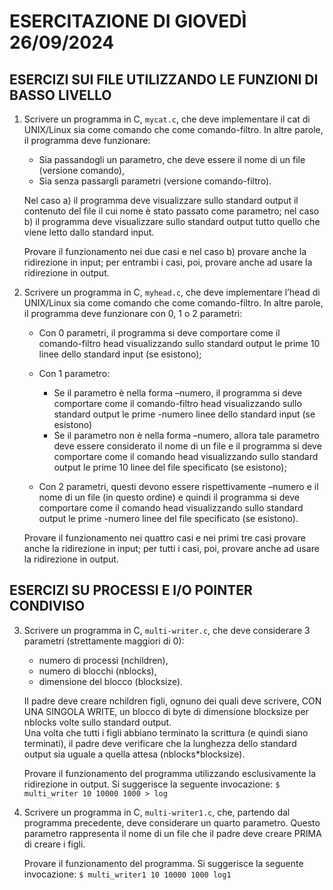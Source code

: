 # ESERCITAZIONE DI GIOVEDÌ 26/09/2024

## ESERCIZI SUI FILE UTILIZZANDO LE FUNZIONI DI BASSO LIVELLO

1. Scrivere  un  programma  in  C, `mycat.c`,  che  deve  implementare  il  cat  di  UNIX/Linux  sia  come comando che come comando-filtro. In altre parole, il programma deve funzionare:
    - Sia passandogli un parametro, che deve essere il nome di un file (versione comando),
    - Sia senza passargli parametri (versione comando-filtro).  

    Nel caso a) il programma deve visualizzare sullo standard output il contenuto del file il cui nome è stato passato come parametro; nel caso b) il programma deve visualizzare sullo standard output tutto quello che viene letto dallo standard input.  

    Provare  il  funzionamento  nei  due  casi  e  nel  caso  b)  provare  anche  la  ridirezione  in  input;  per entrambi i casi, poi, provare anche ad usare la ridirezione in output.

2. Scrivere un programma in C, `myhead.c`, che deve implementare  l’head di UNIX/Linux  sia come comando che come comando-filtro. In altre parole, il programma deve funzionare  con 0, 1 o 2 parametri:
    - Con 0 parametri, il programma si deve comportare come il comando-filtro head visualizzando sullo standard output le prime 10 linee dello standard input (se esistono);
    - Con 1 parametro:
        - Se  il  parametro  è  nella  forma  –numero,  il  programma  si  deve  comportare  come  il comando-filtro  head  visualizzando  sullo  standard  output  le  prime  -numero  linee  dello standard input (se esistono)
        - Se il parametro non è nella forma –numero, allora tale parametro deve essere considerato il nome di un file e il programma si deve comportare come il comando head visualizzando sullo standard output le prime 10 linee del file specificato (se esistono);

    - Con 2 parametri, questi devono essere rispettivamente –numero e il nome di un file (in questo ordine) e quindi il programma si deve comportare come il comando head visualizzando sullo standard output le prime -numero linee del file specificato (se esistono).

    Provare il funzionamento nei quattro casi e nei primi tre casi provare anche la ridirezione in input;
    per tutti i casi, poi, provare anche ad usare la ridirezione in output.

## ESERCIZI SU PROCESSI E I/O POINTER CONDIVISO

3. Scrivere  un  programma  in  C,  `multi-writer.c`,  che  deve  considerare  3  parametri  (strettamente maggiori di 0):  
    - numero di processi (nchildren),  
    - numero di blocchi (nblocks),  
    - dimensione del blocco (blocksize).

    Il padre deve creare nchildren figli, ognuno dei quali deve scrivere, CON UNA SINGOLA WRITE, un blocco di byte di dimensione blocksize per nblocks volte sullo standard output.  
    Una volta che tutti i figli abbiano terminato la scrittura (e quindi siano terminati), il padre deve verificare che la lunghezza dello standard output sia uguale a quella attesa (nblocks*blocksize).  

    Provare il funzionamento del programma utilizzando esclusivamente la ridirezione in output.
    Si suggerisce la seguente invocazione:
    `$ multi_writer 10 10000 1000 > log`

4.  Scrivere  un  programma  in  C,  `multi-writer1.c`,  che,  partendo  dal  programma  precedente,  deve considerare un quarto parametro. Questo parametro rappresenta il nome di un file che il padre deve creare PRIMA di creare i figli.
    
    Provare il funzionamento del programma.
    Si suggerisce la seguente invocazione:
`$ multi_writer1 10 10000 1000 log1`
